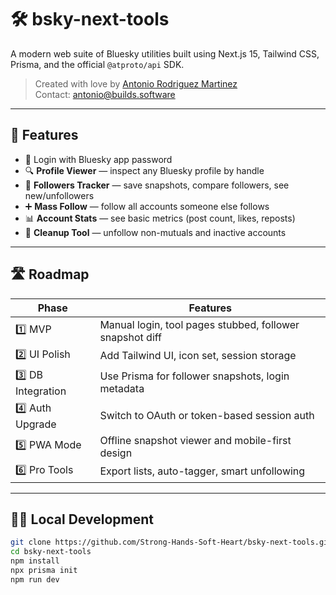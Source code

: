 # 🛠️ bsky-next-tools

A modern web suite of Bluesky utilities built using Next.js 15, Tailwind CSS, Prisma, and the official `@atproto/api` SDK.

> Created with love by [Antonio Rodriguez Martinez](https://antoniwan.online)  
> Contact: [antonio@builds.software](mailto:antonio@builds.software)

---

## 🚀 Features

- 🔐 Login with Bluesky app password
- 🔍 **Profile Viewer** — inspect any Bluesky profile by handle
- 👥 **Followers Tracker** — save snapshots, compare followers, see new/unfollowers
- ➕ **Mass Follow** — follow all accounts someone else follows
- 📊 **Account Stats** — see basic metrics (post count, likes, reposts)
- 🧼 **Cleanup Tool** — unfollow non-mutuals and inactive accounts

---

## 🛣️ Roadmap

| Phase             | Features                                                 |
| ----------------- | -------------------------------------------------------- |
| 1️⃣ MVP            | Manual login, tool pages stubbed, follower snapshot diff |
| 2️⃣ UI Polish      | Add Tailwind UI, icon set, session storage               |
| 3️⃣ DB Integration | Use Prisma for follower snapshots, login metadata        |
| 4️⃣ Auth Upgrade   | Switch to OAuth or token-based session auth              |
| 5️⃣ PWA Mode       | Offline snapshot viewer and mobile-first design          |
| 6️⃣ Pro Tools      | Export lists, auto-tagger, smart unfollowing             |

---

## 🧑‍💻 Local Development

```bash
git clone https://github.com/Strong-Hands-Soft-Heart/bsky-next-tools.git
cd bsky-next-tools
npm install
npx prisma init
npm run dev
```
